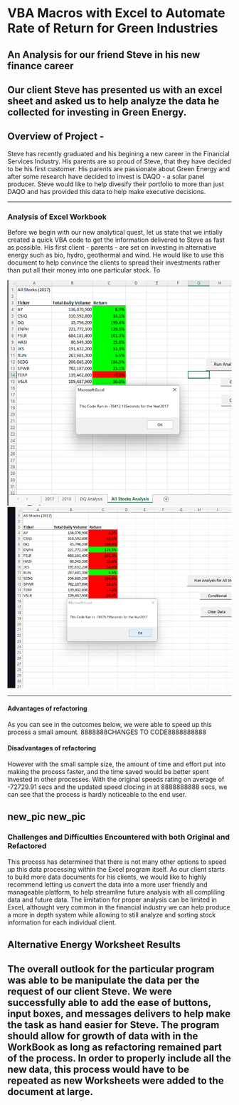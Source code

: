 # VBA Macros with Excel to Automate Rate of Return for Green Industries
## An Analysis for our friend Steve in his new finance career
Our client Steve has presented us with an excel sheet and asked us to help analyze the data he collected for investing in **Green Energy**.
---

## Overview of Project -
Steve has recently graduated and his begining a new career in the Financial Services Industry.  His parents are so proud of Steve, that they have decided to be his first customer.  His parents are passionate about Green Energy and after some research have decided to invest is DAQO - a solar panel producer.  Steve would like to help divesify their portfolio to more than just DAQO and has provided this data to help make executive decisions.  

---

### Analysis of Excel Workbook
Before we begin with our new analytical quest, let us state that we intially created a quick VBA code to get the information delivered to Steve as fast as possible. His first client - parents - are set on investing in alternative energy such as bio, hydro, geothermal and wind.  He would like to use this document to help convince the clients to spread their investments rather than put all their money into one particular stock. To 

![2017_runtime_original](https://github.com/Sacdees/stock_analysis/blob/main/Challenge_2_Resources/2017_runtime_original.png)
![2018_runtime_original](https://github.com/Sacdees/stock_analysis/blob/main/Challenge_2_Resources/2018_runtime_original.png)

---

#### Advantages of refactoring
As you can see in the outcomes below, we were able to speed up this process a small amount. 8888888CHANGES TO CODE8888888888
#### Disadvantages of refactoring
However with the small sample size, the amount of time and effort put into making the process faster, and the time saved would be better spent invested in other processes.  With the original speeds rating on average of -72729.91 secs and the updated speed clocing in at 8888888888 secs, we can see that the process is hardly noticeable to the end user.  

new_pic
new_pic
---

### Challenges and Difficulties Encountered with both Original and Refactored
This process has determined that there is not many other options to speed up this data processing within the Excel program itself.  As our client starts to build more data documents for his clients, we would like to highly recommend letting us convert the data into a more user friendly and manageable platform, to help streamline future analysis with all compliling data and future data.  The limitation for proper analysis can be limited in Excel, althought very common in the financial industry we can help produce a more in depth system while allowing to still analyze and sorting stock information for each individual client.  


## Alternative Energy Worksheet Results
The overall outlook for the particular program was able to be manipulate the data per the request of our client Steve.  We were successfully able to add the ease of buttons, input boxes, and messages delivers to help make the task as hand easier for Steve.  The program should allow for growth of data with in the WorkBook as long as refactoring remained part of the process.  In order to properly include all the new data, this process would have to be repeated as new Worksheets were added to the document at large.    
---

